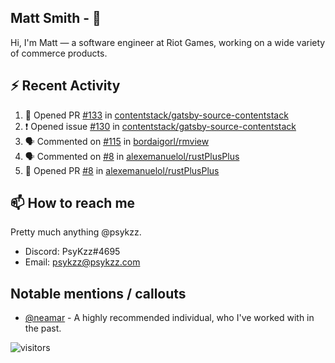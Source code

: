 <!--
[![PsyKzz's github stats](https://github-readme-stats.vercel.app/api?username=psykzz&show_icons=true)](https://github.com/anuraghazra/github-readme-stats)
-->

## Matt Smith - 👋
Hi, I'm Matt — a software engineer at Riot Games, working on a wide variety of commerce products.

## ⚡ Recent Activity

<!--START_SECTION:activity-->
1. 💪 Opened PR [#133](https://github.com/contentstack/gatsby-source-contentstack/pull/133) in [contentstack/gatsby-source-contentstack](https://github.com/contentstack/gatsby-source-contentstack)
2. ❗️ Opened issue [#130](https://github.com/contentstack/gatsby-source-contentstack/issues/130) in [contentstack/gatsby-source-contentstack](https://github.com/contentstack/gatsby-source-contentstack)
3. 🗣 Commented on [#115](https://github.com/bordaigorl/rmview/issues/115) in [bordaigorl/rmview](https://github.com/bordaigorl/rmview)
4. 🗣 Commented on [#8](https://github.com/alexemanuelol/rustPlusPlus/issues/8) in [alexemanuelol/rustPlusPlus](https://github.com/alexemanuelol/rustPlusPlus)
5. 💪 Opened PR [#8](https://github.com/alexemanuelol/rustPlusPlus/pull/8) in [alexemanuelol/rustPlusPlus](https://github.com/alexemanuelol/rustPlusPlus)
<!--END_SECTION:activity-->


## 📫 How to reach me

Pretty much anything @psykzz.

- Discord: PsyKzz#4695
- Email: psykzz@psykzz.com


## Notable mentions / callouts

 - [@neamar](https://github.com/neamar) - A highly recommended individual, who I've worked with in the past.


![visitors](https://visitor-badge.glitch.me/badge?page_id=psykzz/psykzz)


